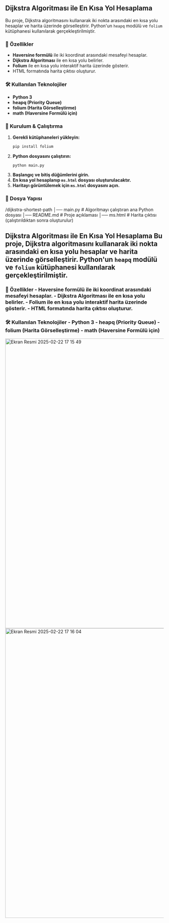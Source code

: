 ## **Dijkstra Algoritması ile En Kısa Yol Hesaplama**

Bu proje, Dijkstra algoritmasını kullanarak iki nokta arasındaki en kısa yolu hesaplar ve harita üzerinde görselleştirir. Python'un `heapq` modülü ve `folium` kütüphanesi kullanılarak gerçekleştirilmiştir.

### **📌 Özellikler**
- **Haversine formülü** ile iki koordinat arasındaki mesafeyi hesaplar.
- **Dijkstra Algoritması** ile en kısa yolu belirler.
- **Folium** ile en kısa yolu interaktif harita üzerinde gösterir.
- HTML formatında harita çıktısı oluşturur.

### **🛠 Kullanılan Teknolojiler**
- **Python 3**
- **heapq (Priority Queue)**
- **folium (Harita Görselleştirme)**
- **math (Haversine Formülü için)**

### **🚀 Kurulum & Çalıştırma**
1. **Gerekli kütüphaneleri yükleyin:**
    ```sh
    pip install folium
    ```
2. **Python dosyasını çalıştırın:**
    ```sh
    python main.py
    ```
3. **Başlangıç ve bitiş düğümlerini girin.**
4. **En kısa yol hesaplanıp `ms.html` dosyası oluşturulacaktır.**
5. **Haritayı görüntülemek için `ms.html` dosyasını açın.**

### **📂 Dosya Yapısı**

/dijkstra-shortest-path
│── main.py  # Algoritmayı çalıştıran ana Python dosyası
│── README.md  # Proje açıklaması
│── ms.html  # Harita çıktısı (çalıştırıldıktan sonra oluşturulur)

## **Dijkstra Algoritması ile En Kısa Yol Hesaplama** Bu proje, Dijkstra algoritmasını kullanarak iki nokta arasındaki en kısa yolu hesaplar ve harita üzerinde görselleştirir. Python'un `heapq` modülü ve `folium` kütüphanesi kullanılarak gerçekleştirilmiştir.  

### **📌 Özellikler** - **Haversine formülü** ile iki koordinat arasındaki mesafeyi hesaplar. - **Dijkstra Algoritması** ile en kısa yolu belirler. - **Folium** ile en kısa yolu interaktif harita üzerinde gösterir. - HTML formatında harita çıktısı oluşturur.  

### **🛠 Kullanılan Teknolojiler** - **Python 3** - **heapq (Priority Queue)** - **folium (Harita Görselleştirme)** - **math (Haversine Formülü için)**  

<img width="922" alt="Ekran Resmi 2025-02-22 17 15 49" src="https://github.com/user-attachments/assets/372928eb-26b7-4ec5-a42c-767801b97c5f" />


<img width="922" alt="Ekran Resmi 2025-02-22 17 16 04" src="https://github.com/user-attachments/assets/b4bb563d-73ae-41ff-8d7a-2945818557e3" />



